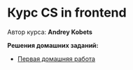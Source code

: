 # Курс CS in frontend

Автор курса: **Andrey Kobets**

**Решения домашних заданий:**

- [Первая домашняя работа](https://github.com/VafinArtem/CS-in-frontend-HW/tree/master/src/one)

